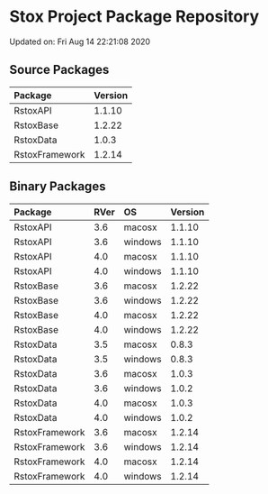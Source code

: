 # Stox Project Package Repository


Updated on: Fri Aug 14 22:21:08 2020
## Source Packages

|Package        |Version |
|:--------------|:-------|
|RstoxAPI       |1.1.10  |
|RstoxBase      |1.2.22  |
|RstoxData      |1.0.3   |
|RstoxFramework |1.2.14  |

## Binary Packages

|Package        |RVer |OS      |Version |
|:--------------|:----|:-------|:-------|
|RstoxAPI       |3.6  |macosx  |1.1.10  |
|RstoxAPI       |3.6  |windows |1.1.10  |
|RstoxAPI       |4.0  |macosx  |1.1.10  |
|RstoxAPI       |4.0  |windows |1.1.10  |
|RstoxBase      |3.6  |macosx  |1.2.22  |
|RstoxBase      |3.6  |windows |1.2.22  |
|RstoxBase      |4.0  |macosx  |1.2.22  |
|RstoxBase      |4.0  |windows |1.2.22  |
|RstoxData      |3.5  |macosx  |0.8.3   |
|RstoxData      |3.5  |windows |0.8.3   |
|RstoxData      |3.6  |macosx  |1.0.3   |
|RstoxData      |3.6  |windows |1.0.2   |
|RstoxData      |4.0  |macosx  |1.0.3   |
|RstoxData      |4.0  |windows |1.0.2   |
|RstoxFramework |3.6  |macosx  |1.2.14  |
|RstoxFramework |3.6  |windows |1.2.14  |
|RstoxFramework |4.0  |macosx  |1.2.14  |
|RstoxFramework |4.0  |windows |1.2.14  |

